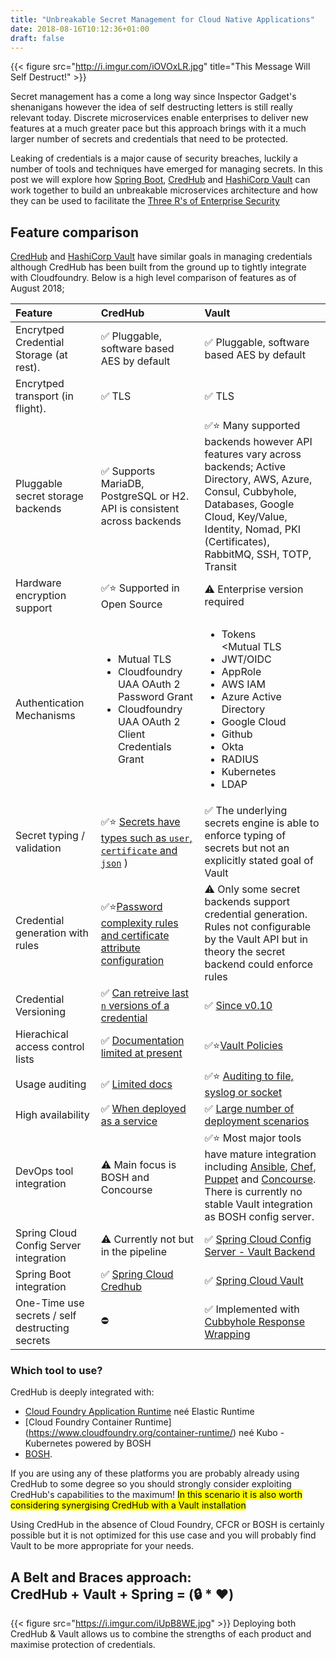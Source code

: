 ```yaml
---
title: "Unbreakable Secret Management for Cloud Native Applications"
date: 2018-08-16T10:12:36+01:00
draft: false
---
```

{{< figure src="http://i.imgur.com/iOVOxLR.jpg" title="This Message Will Self Destruct!" >}}

Secret management has a come a long way since Inspector Gadget's shenanigans however the idea of self destructing letters is still really relevant today. Discrete microservices enable enterprises to deliver new features at a much greater pace but this approach brings with it a much larger number of secrets and credentials that need to be protected. 

Leaking of credentials is a major cause of security breaches, luckily a number of tools and techniques have emerged for managing secrets. In this post we will explore how [Spring Boot](https://spring.io/projects/spring-boot), [CredHub](https://docs.cloudfoundry.org/credhub/) and [HashiCorp Vault](https://www.vaultproject.io) can work together to build an unbreakable microservices architecture and how they can be used to facilitate the [Three R's of Enterprise Security](https://builttoadapt.io/the-three-r-s-of-enterprise-security-rotate-repave-and-repair-f64f6d6ba29d)

## Feature comparison
[CredHub](https://docs.cloudfoundry.org/credhub/) and [HashiCorp Vault](https://www.vaultproject.io) have similar goals in managing credentials although CredHub has been built from the ground up to tightly integrate with Cloudfoundry. Below is a high level comparison of features as of August 2018;

Feature                         | CredHub | Vault |
| :------------------------------|:---------------|:---------------|
| Encrytped Credential Storage (at rest). | ✅ Pluggable, software based AES by default| ✅ Pluggable, software based AES by default |
| Encrytped transport (in flight). | ✅ TLS| ✅ TLS |
| Pluggable secret storage backends | ✅  Supports MariaDB, PostgreSQL or H2. API is consistent across backends | ✅⭐️ Many supported backends however API features vary across backends; Active Directory, AWS, Azure, Consul, Cubbyhole, Databases, Google Cloud, Key/Value, Identity, Nomad, PKI (Certificates), RabbitMQ, SSH, TOTP, Transit
| Hardware encryption support | ✅⭐️ Supported in Open Source | ⚠️ Enterprise version required |
| Authentication Mechanisms | <ul align="left"><li>Mutual TLS</li><li>Cloudfoundry UAA OAuth 2 Password Grant</li><li>Cloudfoundry UAA OAuth 2 Client Credentials Grant</li></ul>|<ul align="left"><li>Tokens</li><Mutual TLS</li><li>JWT/OIDC</li><li>AppRole</li><li>AWS IAM</li><li>Azure Active Directory</li><li>Google Cloud</li><li>Github</li><li>Okta</li><li>RADIUS</li><li>Kubernetes</li><li>LDAP</li>|
| Secret typing / validation | ✅⭐️ [Secrets have types such as `user`, `certificate` and `json`](https://docs.cloudfoundry.org/credhub/credential-types.html) ) | ✅ The underlying secrets engine is able to enforce typing of secrets but not an explicitly stated goal of Vault |
| Credential generation with rules | ✅⭐️[Password complexity rules and certificate attribute configuration](https://credhub-api.cfapps.io/#generate-credentials)| ⚠️ Only some secret backends support credential generation. Rules not configurable by the Vault API but in theory the secret backend could enforce rules |
| Credential Versioning |  ✅ [Can retreive last `n` versions of a credential](https://credhub-api.cfapps.io/#get-by-name) | ✅ [Since v0.10](https://www.hashicorp.com/blog/vault-0-10) |
| Hierachical access control lists  |  ✅ [Documentation limited at present](https://credhub-api.cfapps.io/#permissions)  | ✅⭐️[Vault Policies](https://www.vaultproject.io/docs/concepts/policies.html) |
| Usage auditing | ✅ [Limited docs](https://github.com/cloudfoundry-incubator/credhub/blob/master/docs/product-summary.md)|✅⭐️ [Auditing to file, syslog or socket](https://www.vaultproject.io/docs/audit/index.html)|
| High availability | ✅ [When deployed as a service](https://github.com/pivotal-cf/credhub-release/tree/master/docs) | ✅ [Large number of deployment scenarios](https://www.vaultproject.io/docs/concepts/ha.html)|
| DevOps tool integration | ⚠️ Main focus is BOSH and Concourse| ✅⭐️ Most major tools have mature integration including [Ansible](https://docs.ansible.com/ansible/2.5/plugins/lookup/hashi_vault.html), [Chef](https://docs.chef.io/chef_vault.html), [Puppet](https://github.com/jsok/puppet-vault) and [Concourse](https://concourse-ci.org/creds.html#vault). There is currently no stable Vault integration as BOSH config server. |
| Spring Cloud Config Server integration | ⚠️ Currently not but in the pipeline | ✅ [Spring Cloud Config Server - Vault Backend](https://cloud.spring.io/spring-cloud-config/single/spring-cloud-config.html#vault-backend) |
| Spring Boot integration | ✅ [Spring Cloud Credhub](https://spring.io/projects/spring-credhub)| ✅ [Spring Cloud Vault](https://cloud.spring.io/spring-cloud-vault/)| 
| One-Time use secrets / self destructing secrets|⛔️|✅ Implemented with [Cubbyhole Response Wrapping](https://www.vaultproject.io/guides/secret-mgmt/cubbyhole.html)|


### Which tool to use?
CredHub is deeply integrated with:

* [Cloud Foundry Application Runtime](https://www.cloudfoundry.org/application-runtime/) neé Elastic Runtime
* [Cloud Foundry Container Runtime] (https://www.cloudfoundry.org/container-runtime/) neé Kubo - Kubernetes powered by BOSH
* [BOSH](https://www.cloudfoundry.org/bosh/). 

If you are using any of these platforms you are probably already using CredHub to some degree so you should strongly consider exploiting CredHub's capabilities to the maximum! <mark>In this scenario it is also worth considering synergising CredHub with a Vault installation</mark> 

Using CredHub in the absence of Cloud Foundry, CFCR or BOSH is certainly possible but it is not optimized for this use case and you will probably find Vault to be more appropriate for your needs.
## A Belt and Braces approach:<br />CredHub + Vault + Spring = (🔒 * ❤️)
{{< figure src="https://i.imgur.com/iUpB8WE.jpg" >}}
Deploying both CredHub & Vault allows us to combine the strengths of each product and maximise protection of credentials.